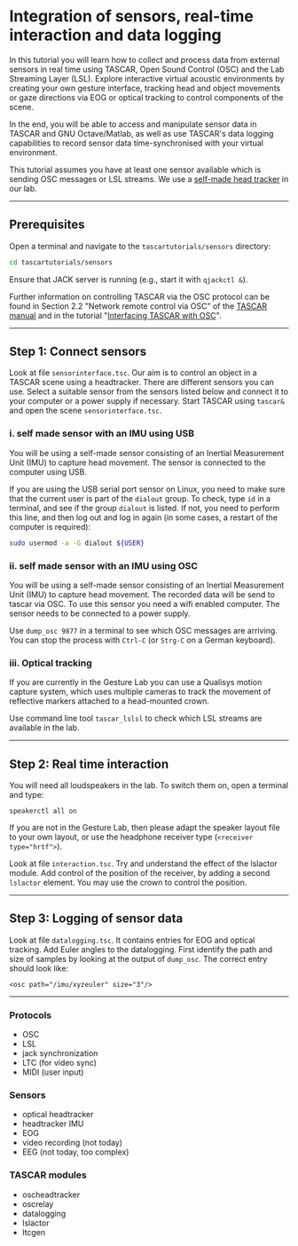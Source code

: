 # Integration of sensors, real-time interaction and data logging

In this tutorial you will learn how to collect and process data from external sensors in real time using TASCAR, Open Sound Control (OSC) and the Lab Streaming Layer (LSL). Explore interactive virtual acoustic environments by creating your own gesture interface, tracking head and object movements or gaze directions via EOG or optical tracking to control components of the scene.

In the end, you will be able to access and manipulate sensor data in TASCAR and GNU Octave/Matlab, as well as use TASCAR's data logging capabilities to record sensor data time-synchronised with your virtual environment.

This tutorial assumes you have at least one sensor available which is sending OSC messages or LSL streams. We use a [self-made head tracker](https://github.com/gisogrimm/headtracker) in our lab.

---

## Prerequisites

Open a terminal and navigate to the `tascartutorials/sensors` directory:
```bash
cd tascartutorials/sensors
```
Ensure that JACK server is running (e.g., start it with `qjackctl &`).

Further information on controlling TASCAR via the OSC protocol can be found in Section 2.2 "Network remote control via OSC" of the [TASCAR manual](https://www.tascar.org/manual.pdf) and in the tutorial "[Interfacing TASCAR with OSC](../oscif/README.md)".

---

## Step 1: Connect sensors

Look at file `sensorinterface.tsc`. Our aim is to control an object in a TASCAR scene using a headtracker. There are different sensors you can use. Select a suitable sensor from the sensors listed below and connect it to your computer or a power supply if necessary. Start TASCAR using `tascar&` and open the scene `sensorinterface.tsc`.

### i. self made sensor with an IMU using USB 
You will be using a self-made sensor consisting of an Inertial Measurement Unit (IMU) to capture head movement. The sensor is connected to the computer using USB. 

If you are using the USB serial port sensor on Linux, you need to make sure that the current user is part of the `dialout` group. To check, type `id` in a terminal, and see if the group `dialout` is listed. If not, you need to perform this line, and then log out and log in again (in some cases, a restart of the computer is required):
```bash
sudo usermod -a -G dialout ${USER}
```

### ii. self made sensor with an IMU using OSC
You will be using a self-made sensor consisting of an Inertial Measurement Unit (IMU) to capture head movement. The recorded data will be send to tascar via OSC. To use this sensor you need a wifi enabled computer. The sensor needs to be connected to a power supply.

Use `dump_osc 9877` in a terminal to see which OSC messages are arriving. You can stop the process with `Ctrl-C` (or `Strg-C` on a German keyboard).

### iii. Optical tracking
If you are currently in the Gesture Lab you can use a Qualisys motion capture system, which uses multiple cameras to track the movement of reflective markers attached to a head-mounted crown.

Use command line tool `tascar_lslsl` to check which LSL streams are available in the lab.

---

## Step 2: Real time interaction

You will need all loudspeakers in the lab. To switch them on, open a terminal and type:
```
speakerctl all on
```
If you are not in the Gesture Lab, then please adapt the speaker layout file to your own layout, or use the headphone receiver type (`<receiver type="hrtf">`).

Look at file `interaction.tsc`. Try and understand the effect of the lslactor module. Add control of the position of the receiver, by adding a second `lslactor` element. You may use the crown to control the position.

---

## Step 3: Logging of sensor data

Look at file `datalogging.tsc`. It contains entries for EOG and optical tracking. Add Euler angles to the datalogging. First identify the path and size of samples by looking at the output of `dump_osc`. The correct entry should look like:

```
<osc path="/imu/xyzeuler" size="3"/>
```

---

### Protocols

- OSC
- LSL
- jack synchronization
- LTC (for video sync)
- MIDI (user input)

### Sensors

- optical headtracker
- headtracker IMU
- EOG
- video recording (not today)
- EEG (not today, too complex)


### TASCAR modules

- oscheadtracker
- oscrelay
- datalogging
- lslactor
- ltcgen
